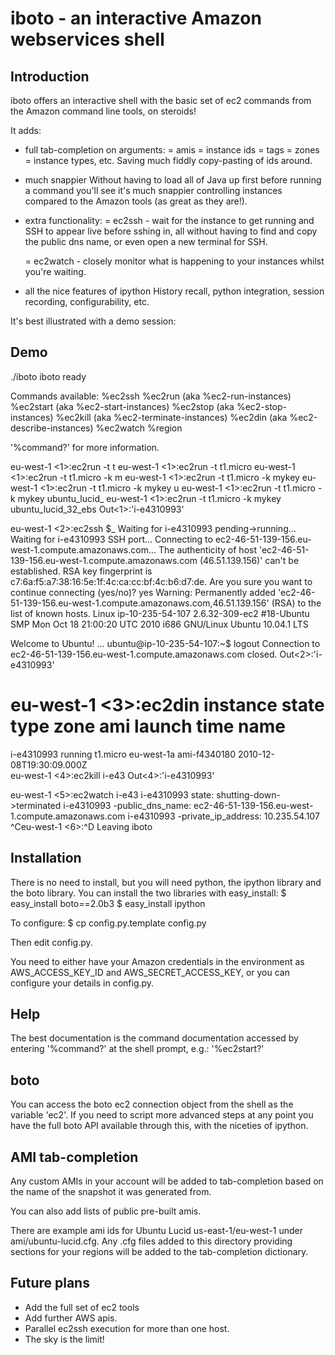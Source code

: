 iboto - an interactive Amazon webservices shell
===============================================

Introduction
------------
iboto offers an interactive shell with the basic set of ec2 commands from the Amazon
command line tools, on steroids!

It adds:
- full tab-completion on arguments:
  = amis
  = instance ids
  = tags
  = zones
  = instance types, etc.
  Saving much fiddly copy-pasting of ids around.
 
- much snappier
  Without having to load all of Java up first before running a command you'll see it's
  much snappier controlling instances compared to the Amazon tools (as great as they are!).
  
- extra functionality:
  = ec2ssh - wait for the instance to get running and SSH to appear live before sshing in,
    all without having to find and copy the public dns name, or even open a new terminal
    for SSH.

  = ec2watch - closely monitor what is happening to your instances whilst you're waiting.
  
- all the nice features of ipython
  History recall, python integration, session recording, configurability, etc.

It's best illustrated with a demo session:

Demo
----
./iboto
iboto ready

Commands available:
%ec2ssh
%ec2run   (aka %ec2-run-instances)
%ec2start (aka %ec2-start-instances)
%ec2stop  (aka %ec2-stop-instances)
%ec2kill  (aka %ec2-terminate-instances)
%ec2din   (aka %ec2-describe-instances)
%ec2watch
%region

'%command?' for more information.

eu-west-1 <1>:ec2run -t t<TAB>
eu-west-1 <1>:ec2run -t t1.micro
eu-west-1 <1>:ec2run -t t1.micro -k m<TAB>
eu-west-1 <1>:ec2run -t t1.micro -k mykey
eu-west-1 <1>:ec2run -t t1.micro -k mykey u<TAB>
eu-west-1 <1>:ec2run -t t1.micro -k mykey ubuntu_lucid_
eu-west-1 <1>:ec2run -t t1.micro -k mykey ubuntu_lucid_32_ebs
       Out<1>:'i-e4310993'

eu-west-1 <2>:ec2ssh $_
Waiting for i-e4310993 pending->running...
Waiting for i-e4310993 SSH port...
Connecting to ec2-46-51-139-156.eu-west-1.compute.amazonaws.com...
The authenticity of host 'ec2-46-51-139-156.eu-west-1.compute.amazonaws.com (46.51.139.156)' can't be established.
RSA key fingerprint is c7:6a:f5:a7:38:16:5e:1f:4c:ca:cc:bf:4c:b6:d7:de.
Are you sure you want to continue connecting (yes/no)? yes
Warning: Permanently added 'ec2-46-51-139-156.eu-west-1.compute.amazonaws.com,46.51.139.156' (RSA) to the list of known hosts.
Linux ip-10-235-54-107 2.6.32-309-ec2 #18-Ubuntu SMP Mon Oct 18 21:00:20 UTC 2010 i686 GNU/Linux
Ubuntu 10.04.1 LTS

Welcome to Ubuntu!
...
ubuntu@ip-10-235-54-107:~$ logout
Connection to ec2-46-51-139-156.eu-west-1.compute.amazonaws.com closed.
       Out<2>:'i-e4310993'

eu-west-1 <3>:ec2din 
instance    state    type      zone        ami           launch time               name
===============================================================================================
i-e4310993  running  t1.micro  eu-west-1a  ami-f4340180  2010-12-08T19:30:09.000Z  
eu-west-1 <4>:ec2kill i-e43
       Out<4>:'i-e4310993'

eu-west-1 <5>:ec2watch i-e43
 i-e4310993  state: shutting-down->terminated
 i-e4310993 -public_dns_name: ec2-46-51-139-156.eu-west-1.compute.amazonaws.com
 i-e4310993 -private_ip_address: 10.235.54.107
^Ceu-west-1 <6>:^D
Leaving iboto

Installation
------------
There is no need to install, but you will need python, the ipython library and the boto library.
You can install the two libraries with easy_install:
$ easy_install boto==2.0b3
$ easy_install ipython

To configure:
$ cp config.py.template config.py

Then edit config.py.

You need to either have your Amazon credentials in the environment as AWS_ACCESS_KEY_ID
and AWS_SECRET_ACCESS_KEY, or you can configure your details in config.py.

Help
----
The best documentation is the command documentation accessed by entering '%command?' at the
shell prompt, e.g.:
'%ec2start?'

boto
----
You can access the boto ec2 connection object from the shell as the variable 'ec2'.
If you need to script more advanced steps at any point you have the full boto API
available through this, with the niceties of ipython.

AMI tab-completion
-------------------
Any custom AMIs in your account will be added to tab-completion based on the name of
the snapshot it was generated from.

You can also add lists of public pre-built amis.

There are example ami ids for Ubuntu Lucid us-east-1/eu-west-1 under ami/ubuntu-lucid.cfg.
Any .cfg files added to this directory providing sections for your regions will be added to
the tab-completion dictionary.

Future plans
------------
- Add the full set of ec2 tools
- Add further AWS apis.
- Parallel ec2ssh execution for more than one host.
- The sky is the limit!
